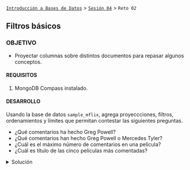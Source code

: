 [`Introducción a Bases de Datos`](../../Readme.md) > [`Sesión 04`](../Readme.md) > `Reto 02`
	
## Filtros básicos

### OBJETIVO 

- Proyectar columnas sobre distintos documentos para repasar algunos conceptos.

#### REQUISITOS 

1. MongoDB Compass instalado.

#### DESARROLLO

Usando la base de datos `sample_mflix`, agrega proyeccciones, filtros, ordenamientos y límites que permitan contestar las siguientes preguntas.

- ¿Qué comentarios ha hecho Greg Powell?
- ¿Qué comentarios han hecho Greg Powell o Mercedes Tyler?
- ¿Cuál es el máximo número de comentarios en una película?
- ¿Cuál es título de las cinco películas más comentadas?

<details><summary>Solución</summary>
<p>

- ¿Qué comentarios ha hecho Greg Powell?

   ```json
   {name: "Greg Powell"}
   ```
   
   ![imagen](imagenes/s4r21.png)

- ¿Qué comentarios han hecho Greg Powell o Mercedes Tyler?

   ```json
   {$or: [{name: "Greg Powell"}, {name: "Mercedes Tyler"}]}
   ```
   
   ![imagen](imagenes/s4r22.png)
   
- ¿Cuál es el máximo número de comentarios en una película?

   Para responder esta pregunta, necesitamos tres cosas.
   
   1. Proyectar el número de comentarios

   ```json
   {num_mflix_comments: 1}	
   ```
   
   2. Ordenar el número de comentarios de forma descendente.
   
   ```json
   {num_mflix_comments:-1}
   ```
   
   3. Limitar los resultados a 1.
   
   ![imagen](imagenes/s4r23.png) 
   
- ¿Cuál es título de las cinco películas más comentadas?

   Para responder esta pregunta, necesitamos tres cosas.
   
   1. Proyectar el título de las películas.

   ```json
   {title: 1}	
   ```
   
   2. Ordenar el número de comentarios de forma descendente.
   
   ```json
   {num_mflix_comments: -1}
   ```
   
   3. Limitar los resultados a 5.
   
   ![imagen](imagenes/s4r24.png)   

</p>
</details> 
